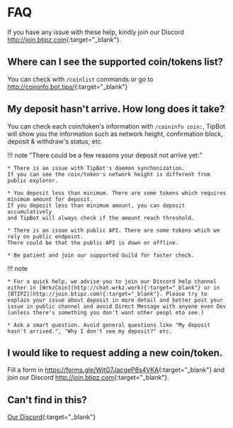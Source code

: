 # FAQ

If you have any issue with these help, kindly join our Discord <http://join.btipz.com>{:target="_blank"}.

## Where can I see the supported coin/tokens list?

You can check with `/coinlist` commands or go to <http://coininfo.bot.tips/>{:target="_blank"}

## My deposit hasn't arrive. How long does it take?

You can check each coin/token's information with `/coininfo coin:`, TipBot will show you the information such as network height, confirmation block, deposit & withdraw's status, etc.

!!! note "There could be a few reasons your deposit not arrive yet:"

    * There is an issue with TipBot's daemon synchonization. 
    If you can see the coin/token's network height is different from public explorer.

    * You deposit less than minimum. There are some tokens which requires minimum amount for deposit. 
    If you deposit less than minimum amount, you can deposit accumulatively 
    and TipBot will always check if the amount reach threshold.

    * There is an issue with public API. There are some tokens which we rely on public endpoint. 
    There could be that the public API is down or offline.

    * Be patient and join our supported Guild for faster check.

!!! note

    * For a quick help, we advise you to join our Discord help channel either in [WrkzCoin](http://chat.wrkz.work){:target="_blank"} or in [BTIPZ](http://join.btipz.com){:target="_blank"}. Please try to explain your issue about deposit in more detail and better post your issue in public channel and avoid Direct Message with anyone even Dev (unless there's something you don't want other peopl eto see.)

    * Ask a smart question. Avoid general questions like "My deposit hasn't arrived.", "Why I don't see my deposit?" etc.

## I would like to request adding a new coin/token.

Fill a form in <https://forms.gle/WjtG7JacgeP8s4VKA>{:target="_blank"} and join our Discord <http://join.btipz.com>{:target="_blank"}.

## Can't find in this?

[Our Discord](http://join.btipz.com){:target="_blank"}

